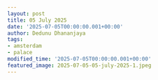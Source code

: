 ```yaml
---
layout: post
title: 05 July 2025
date: '2025-07-05T00:00:00.001+00:00'
author: Dedunu Dhananjaya
tags:
- amsterdam
- palace
modified_time: '2025-07-05T00:00:00.001+00:00'
featured_image: 2025-07-05-05-july-2025-1.jpeg
---
```

